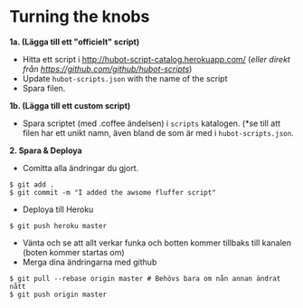 # Turning the knobs

**1a. (Lägga till ett "officielt" script)**
  * Hitta ett script i http://hubot-script-catalog.herokuapp.com/ (*eller direkt från https://github.com/github/hubot-scripts*)
  * Update `hubot-scripts.json` with the name of the script
  * Spara filen.

**1b. (Lägga till ett custom script)**
  * Spara scriptet (med .coffee ändelsen) i `scripts` katalogen. (*se till att filen har ett unikt namn, även bland de som är med i `hubot-scripts.json`.

**2. Spara & Deploya**
  * Comitta alla ändringar du gjort.
  
```shell
$ git add .
$ git commit -m "I added the awsome fluffer script"
```

  * Deploya till Heroku

```shell
$ git push heroku master
```

  * Vänta och se att allt verkar funka och botten kommer tillbaks till kanalen (boten kommer startas om)
  * Merga dina ändringarna med github

```shell
$ git pull --rebase origin master # Behövs bara om nån annan ändrat nått
$ git push origin master
```
